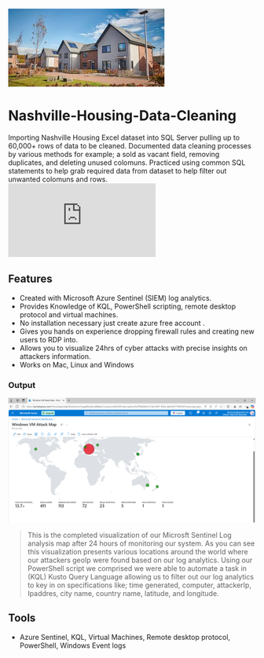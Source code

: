 ![](https://github.com/Dsuleodu1/Portfolio/blob/main/images/images%20(1).jfif)

# Nashville-Housing-Data-Cleaning

Importing Nashville Housing Excel dataset into SQL Server pulling up to 60,000+ rows of data to be cleaned. Documented data cleaning processes by various methods for example; a sold as vacant field, removing duplicates, and deleting unused colomuns. Practiced using common SQL statements to help grab required data from dataset to help filter out unwanted colomuns and rows. 
![](https://github.com/Dsuleodu1/DataAnalystProjects/blob/main/NashvilleHousingDataCleaning.sql)

## Features

- Created with Microsoft Azure Sentinel (SIEM) log analytics.
- Provides Knowledge of KQL, PowerShell scripting, remote desktop protocol and virtual machines.
- No installation necessary just create azure free account ![]().
- Gives you hands on experience dropping firewall rules and creating new users to RDP into.
- Allows you to visualize 24hrs of cyber attacks with precise insights on attackers information.
- Works on Mac, Linux and Windows

### Output

![](https://github.com/Dsuleodu1/Azure-Soc-Lab/blob/main/Screenshot%202025-06-11%20093936.png)

> This is the completed visualization of our Microsft Sentinel Log analysis map after 24 hours of monitoring our system. As you can see this visualization presents various locations around the world where our attackers geoIp were found based on our log analytics. Using our PowerShell script we comprised we were able to automate a task in (KQL) Kusto Query Language allowing us to filter out our log analytics to key in on specifications like; time generated, computer, attackerIp, Ipaddres, city name, country name, latitude, and longitude. 

## Tools
- Azure Sentinel, KQL, Virtual Machines, Remote desktop protocol, PowerShell, Windows Event logs
